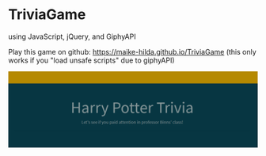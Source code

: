 # TriviaGame

using JavaScript, jQuery, and GiphyAPI

Play this game on github: https://maike-hilda.github.io/TriviaGame (this only works if you "load unsafe scripts" due to giphyAPI)

![alt text](https://github.com/maike-hilda/TriviaGame/blob/master/frontpage.PNG)
